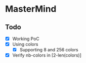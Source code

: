 # MasterMind

## Todo

- [x] Working PoC
- [x] Using colors
  - [x] Supporting 8 and 256 colors
- [x] Verify nb-colors in [2-len(colors)]
